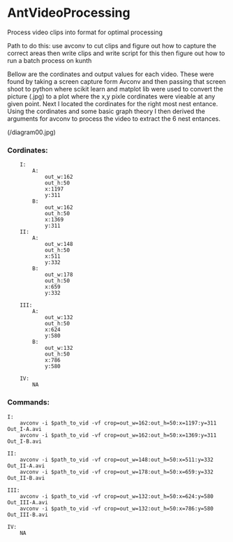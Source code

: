# AntVideoProcessing
Process video clips into format for optimal processing

Path to do this:
use avconv to cut clips and figure out how to capture the correct areas then write clips and write script for this then figure out how to run a batch process on kunth 

Bellow are the cordinates and output values for each video. These were found by taking a screen capture form Avconv and then passing that screen shoot to python where scikit learn and matplot lib were used to convert the picture (.jpg) to a plot where the x,y pixle cordinates were vieable at any given point. Next I located the cordinates for the right most nest entance. Using the cordinates and some basic graph theory I then derived the arguments for avconv to process the video to extract the 6 nest entances. 

(/diagram00.jpg) 

### Cordinates:
```
	I:
		A: 
			out_w:162 
			out_h:50
			x:1197
			y:311
		B:
			out_w:162 
			out_h:50
			x:1369
			y:311
	II:
		A: 
			out_w:148 
			out_h:50
			x:511
			y:332
		B:
			out_w:178 
			out_h:50
			x:659
			y:332

	III:
		A: 
			out_w:132 
			out_h:50
			x:624
			y:580
		B:
			out_w:132 
			out_h:50
			x:786
			y:580

	IV:
		NA
```
### Commands:

```
I:
	avconv -i $path_to_vid -vf crop=out_w=162:out_h=50:x=1197:y=311 Out_I-A.avi
	avconv -i $path_to_vid -vf crop=out_w=162:out_h=50:x=1369:y=311 Out_I-B.avi

II:
	avconv -i $path_to_vid -vf crop=out_w=148:out_h=50:x=511:y=332 Out_II-A.avi
	avconv -i $path_to_vid -vf crop=out_w=178:out_h=50:x=659:y=332 Out_II-B.avi

III:
	avconv -i $path_to_vid -vf crop=out_w=132:out_h=50:x=624:y=580 Out_III-A.avi
	avconv -i $path_to_vid -vf crop=out_w=132:out_h=50:x=786:y=580 Out_III-B.avi

IV:
	NA
```
